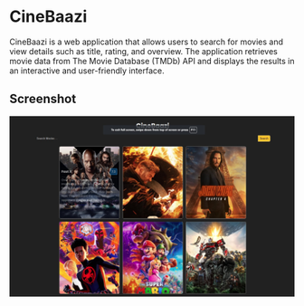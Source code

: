 # CineBaazi
CineBaazi is a web application that allows users to search for movies and view details such as title, rating, and overview. The application retrieves movie data from The Movie Database (TMDb) API and displays the results in an interactive and user-friendly interface.

## Screenshot
![screenshot](screenshot.jpg)
